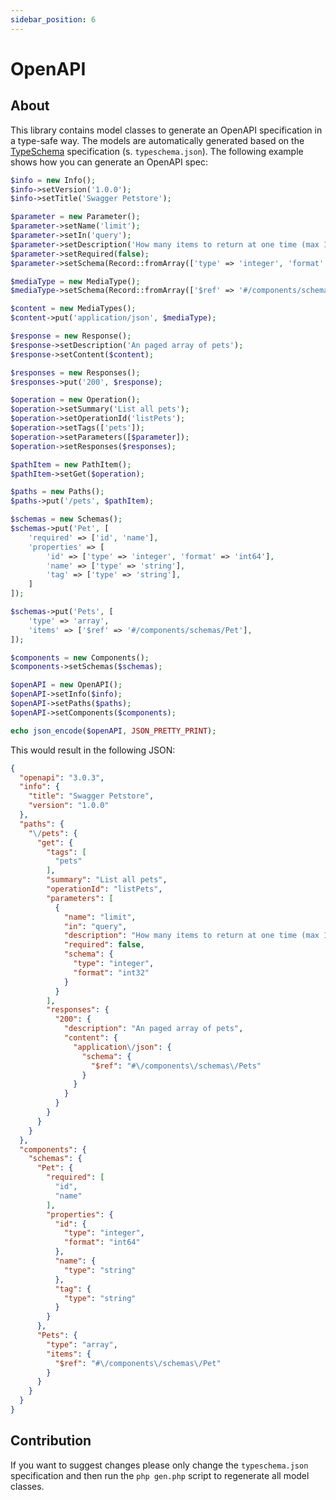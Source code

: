 ```yaml
---
sidebar_position: 6
---
```


# OpenAPI

## About

This library contains model classes to generate an OpenAPI specification in a type-safe way. The models are
automatically generated based on the [TypeSchema](https://typeschema.org/) specification (s. `typeschema.json`). The
following example shows how you can generate an OpenAPI spec:

```php
$info = new Info();
$info->setVersion('1.0.0');
$info->setTitle('Swagger Petstore');

$parameter = new Parameter();
$parameter->setName('limit');
$parameter->setIn('query');
$parameter->setDescription('How many items to return at one time (max 100)');
$parameter->setRequired(false);
$parameter->setSchema(Record::fromArray(['type' => 'integer', 'format' => 'int32']));

$mediaType = new MediaType();
$mediaType->setSchema(Record::fromArray(['$ref' => '#/components/schemas/Pets']));

$content = new MediaTypes();
$content->put('application/json', $mediaType);

$response = new Response();
$response->setDescription('An paged array of pets');
$response->setContent($content);

$responses = new Responses();
$responses->put('200', $response);

$operation = new Operation();
$operation->setSummary('List all pets');
$operation->setOperationId('listPets');
$operation->setTags(['pets']);
$operation->setParameters([$parameter]);
$operation->setResponses($responses);

$pathItem = new PathItem();
$pathItem->setGet($operation);

$paths = new Paths();
$paths->put('/pets', $pathItem);

$schemas = new Schemas();
$schemas->put('Pet', [
    'required' => ['id', 'name'],
    'properties' => [
        'id' => ['type' => 'integer', 'format' => 'int64'],
        'name' => ['type' => 'string'],
        'tag' => ['type' => 'string'],
    ]
]);

$schemas->put('Pets', [
    'type' => 'array',
    'items' => ['$ref' => '#/components/schemas/Pet'],
]);

$components = new Components();
$components->setSchemas($schemas);

$openAPI = new OpenAPI();
$openAPI->setInfo($info);
$openAPI->setPaths($paths);
$openAPI->setComponents($components);

echo json_encode($openAPI, JSON_PRETTY_PRINT);

```

This would result in the following JSON:

```json
{
  "openapi": "3.0.3",
  "info": {
    "title": "Swagger Petstore",
    "version": "1.0.0"
  },
  "paths": {
    "\/pets": {
      "get": {
        "tags": [
          "pets"
        ],
        "summary": "List all pets",
        "operationId": "listPets",
        "parameters": [
          {
            "name": "limit",
            "in": "query",
            "description": "How many items to return at one time (max 100)",
            "required": false,
            "schema": {
              "type": "integer",
              "format": "int32"
            }
          }
        ],
        "responses": {
          "200": {
            "description": "An paged array of pets",
            "content": {
              "application\/json": {
                "schema": {
                  "$ref": "#\/components\/schemas\/Pets"
                }
              }
            }
          }
        }
      }
    }
  },
  "components": {
    "schemas": {
      "Pet": {
        "required": [
          "id",
          "name"
        ],
        "properties": {
          "id": {
            "type": "integer",
            "format": "int64"
          },
          "name": {
            "type": "string"
          },
          "tag": {
            "type": "string"
          }
        }
      },
      "Pets": {
        "type": "array",
        "items": {
          "$ref": "#\/components\/schemas\/Pet"
        }
      }
    }
  }
}
```

## Contribution

If you want to suggest changes please only change the `typeschema.json` specification and then run
the `php gen.php` script to regenerate all model classes.
